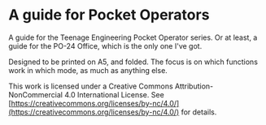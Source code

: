 # A guide for Pocket Operators

A guide for the Teenage Engineering Pocket Operator series.
Or at least, a guide for the PO-24 Office, which is the only
one I've got.

Designed to be printed on A5, and folded. The focus is on
which functions work in which mode, as much as anything else.

This work is licensed under a Creative Commons Attribution-NonCommercial 4.0 International License.
See [https://creativecommons.org/licenses/by-nc/4.0/](https://creativecommons.org/licenses/by-nc/4.0/) for details.
